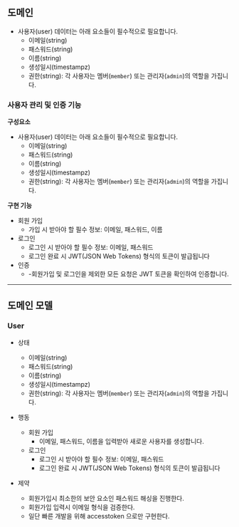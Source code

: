 ## 도메인

- 사용자(user) 데이터는 아래 요소들이 필수적으로 필요합니다.
    - 이메일(string)
    - 패스워드(string)
    - 이름(string)
    - 생성일시(timestampz)
    - 권한(string): 각 사용자는 멤버(`member`) 또는 관리자(`admin`)의 역할을 가집니다.

### **사용자 관리 및 인증 기능**

**구성요소**

- 사용자(user) 데이터는 아래 요소들이 필수적으로 필요합니다.
    - 이메일(string)
    - 패스워드(string)
    - 이름(string)
    - 생성일시(timestampz)
    - 권한(string): 각 사용자는 멤버(`member`) 또는 관리자(`admin`)의 역할을 가집니다.

**구현 기능**

- 회원 가입
    - 가입 시 받아야 할 필수 정보: 이메일, 패스워드, 이름
- 로그인
    - 로그인 시 받아야 할 필수 정보: 이메일, 패스워드
    - 로그인 완료 시 JWT(JSON Web Tokens) 형식의 토큰이 발급됩니다
- 인증
    - -회원가입 및 로그인을 제외한 모든 요청은 JWT 토큰을 확인하여 인증합니다.


---

## 도메인 모델

### User

- 상태
  - 이메일(string)
  - 패스워드(string)
  - 이름(string)
  - 생성일시(timestampz)
  - 권한(string): 각 사용자는 멤버(`member`) 또는 관리자(`admin`)의 역할을 가집니다.

- 행동
  - 회원 가입
    - 이메일, 패스워드, 이름을 입력받아 새로운 사용자를 생성합니다.
  - 로그인
    - 로그인 시 받아야 할 필수 정보: 이메일, 패스워드
    - 로그인 완료 시 JWT(JSON Web Tokens) 형식의 토큰이 발급됩니다
- 제약
  - 회원가입시 최소한의 보안 요소인 패스워드 해싱을 진행한다.
  - 회원가입 입력시 이메일 형식을 검증한다.
  - 일단 빠른 개발을 위해 accesstoken 으로만 구현한다.
